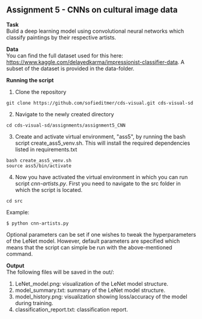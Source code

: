 ## Assignment 5 - CNNs on cultural image data

__Task__ <br>
Build a deep learning model using convolutional neural networks which classify paintings by their respective artists.

__Data__ <br>
You can find the full dataset used for this here: https://www.kaggle.com/delayedkarma/impressionist-classifier-data. A subset of the dataset is provided in the data-folder.

__Running the script__ <br>
1. Clone the repository
```
git clone https://github.com/sofieditmer/cds-visual.git cds-visual-sd
```

2. Navigate to the newly created directory
```
cd cds-visual-sd/assignments/assignment5_CNN
```

3. Create and activate virtual environment, "ass5", by running the bash script create_ass5_venv.sh. This will install the required dependencies listed in requirements.txt 

```
bash create_ass5_venv.sh
source ass5/bin/activate
```

4. Now you have activated the virtual environment in which you can run script *cnn-artists.py*. First you need to navigate to the src folder in which the script is located.

```
cd src
```

Example: <br>
```
$ python cnn-artists.py
```

Optional parameters can be set if one wishes to tweak the hyperparameters of the LeNet model. However, default parameters are specified which means that the script can simple be run with the above-mentioned command. 

__Output__ <br>
The following files will be saved in the out/:
1. LeNet_model.png: visualization of the LeNet model structure.
2. model_summary.txt: summary of the LeNet model structure.
3. model_history.png: visualization showing loss/accuracy of the model during training.
4. classification_report.txt: classification report.